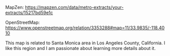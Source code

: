 MapZen: 
https://mapzen.com/data/metro-extracts/your-extracts/15217bd59e1c

OpenStreetMap:
https://www.openstreetmap.org/relation/3353288#map=11/33.9835/-118.4010

This map is related to Santa Monica area in Los Angeles County, California. 
I like this region and I am passionate about learning more details about it.

